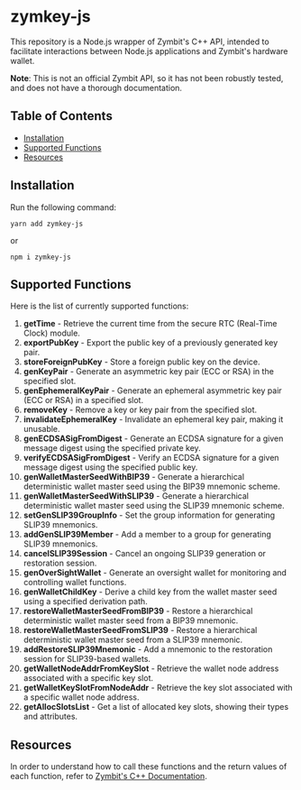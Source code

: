 # zymkey-js

This repository is a Node.js wrapper of Zymbit's C++ API, intended to facilitate interactions between Node.js applications and Zymbit's hardware wallet.

**Note**: This is not an official Zymbit API, so it has not been robustly tested, and does not have a thorough documentation.

## Table of Contents

- [Installation](#installation)
- [Supported Functions](#supported-functions)
- [Resources](#resources)

## Installation

Run the following command:

`yarn add zymkey-js`

or

`npm i zymkey-js`

## Supported Functions

Here is the list of currently supported functions:

1. **getTime** - Retrieve the current time from the secure RTC (Real-Time Clock) module.
2. **exportPubKey** - Export the public key of a previously generated key pair.
3. **storeForeignPubKey** - Store a foreign public key on the device.
4. **genKeyPair** - Generate an asymmetric key pair (ECC or RSA) in the specified slot.
5. **genEphemeralKeyPair** - Generate an ephemeral asymmetric key pair (ECC or RSA) in a specified slot.
6. **removeKey** - Remove a key or key pair from the specified slot.
7. **invalidateEphemeralKey** - Invalidate an ephemeral key pair, making it unusable.
8. **genECDSASigFromDigest** - Generate an ECDSA signature for a given message digest using the specified private key.
9. **verifyECDSASigFromDigest** - Verify an ECDSA signature for a given message digest using the specified public key.
10. **genWalletMasterSeedWithBIP39** - Generate a hierarchical deterministic wallet master seed using the BIP39 mnemonic scheme.
11. **genWalletMasterSeedWithSLIP39** - Generate a hierarchical deterministic wallet master seed using the SLIP39 mnemonic scheme.
12. **setGenSLIP39GroupInfo** - Set the group information for generating SLIP39 mnemonics.
13. **addGenSLIP39Member** - Add a member to a group for generating SLIP39 mnemonics.
14. **cancelSLIP39Session** - Cancel an ongoing SLIP39 generation or restoration session.
15. **genOverSightWallet** - Generate an oversight wallet for monitoring and controlling wallet functions.
16. **genWalletChildKey** - Derive a child key from the wallet master seed using a specified derivation path.
17. **restoreWalletMasterSeedFromBIP39** - Restore a hierarchical deterministic wallet master seed from a BIP39 mnemonic.
18. **restoreWalletMasterSeedFromSLIP39** - Restore a hierarchical deterministic wallet master seed from a SLIP39 mnemonic.
19. **addRestoreSLIP39Mnemonic** - Add a mnemonic to the restoration session for SLIP39-based wallets.
20. **getWalletNodeAddrFromKeySlot** - Retrieve the wallet node address associated with a specific key slot.
21. **getWalletKeySlotFromNodeAddr** - Retrieve the key slot associated with a specific wallet node address.
22. **getAllocSlotsList** - Get a list of allocated key slots, showing their types and attributes.

## Resources

In order to understand how to call these functions and the return values of each function, refer to [Zymbit's C++ Documentation](https://docs.zymbit.com/api/cpp_api/).